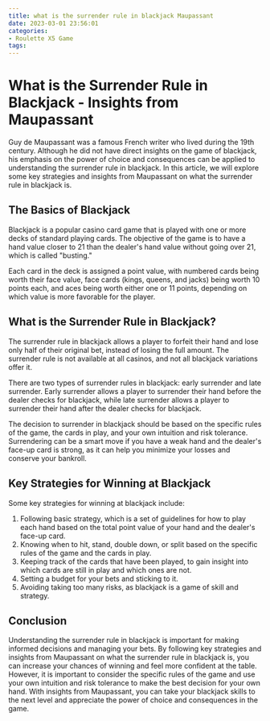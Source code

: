 ```yaml
---
title: what is the surrender rule in blackjack Maupassant
date: 2023-03-01 23:56:01
categories:
- Roulette X5 Game
tags:
---
```

# What is the Surrender Rule in Blackjack - Insights from Maupassant

Guy de Maupassant was a famous French writer who lived during the 19th century. Although he did not have direct insights on the game of blackjack, his emphasis on the power of choice and consequences can be applied to understanding the surrender rule in blackjack. In this article, we will explore some key strategies and insights from Maupassant on what the surrender rule in blackjack is.

## The Basics of Blackjack

Blackjack is a popular casino card game that is played with one or more decks of standard playing cards. The objective of the game is to have a hand value closer to 21 than the dealer's hand value without going over 21, which is called "busting."

Each card in the deck is assigned a point value, with numbered cards being worth their face value, face cards (kings, queens, and jacks) being worth 10 points each, and aces being worth either one or 11 points, depending on which value is more favorable for the player.

## What is the Surrender Rule in Blackjack?

The surrender rule in blackjack allows a player to forfeit their hand and lose only half of their original bet, instead of losing the full amount. The surrender rule is not available at all casinos, and not all blackjack variations offer it.

There are two types of surrender rules in blackjack: early surrender and late surrender. Early surrender allows a player to surrender their hand before the dealer checks for blackjack, while late surrender allows a player to surrender their hand after the dealer checks for blackjack.

The decision to surrender in blackjack should be based on the specific rules of the game, the cards in play, and your own intuition and risk tolerance. Surrendering can be a smart move if you have a weak hand and the dealer's face-up card is strong, as it can help you minimize your losses and conserve your bankroll.

## Key Strategies for Winning at Blackjack

Some key strategies for winning at blackjack include:

1. Following basic strategy, which is a set of guidelines for how to play each hand based on the total point value of your hand and the dealer's face-up card.
2. Knowing when to hit, stand, double down, or split based on the specific rules of the game and the cards in play.
3. Keeping track of the cards that have been played, to gain insight into which cards are still in play and which ones are not.
4. Setting a budget for your bets and sticking to it.
5. Avoiding taking too many risks, as blackjack is a game of skill and strategy.

## Conclusion

Understanding the surrender rule in blackjack is important for making informed decisions and managing your bets. By following key strategies and insights from Maupassant on what the surrender rule in blackjack is, you can increase your chances of winning and feel more confident at the table. However, it is important to consider the specific rules of the game and use your own intuition and risk tolerance to make the best decision for your own hand. With insights from Maupassant, you can take your blackjack skills to the next level and appreciate the power of choice and consequences in the game.